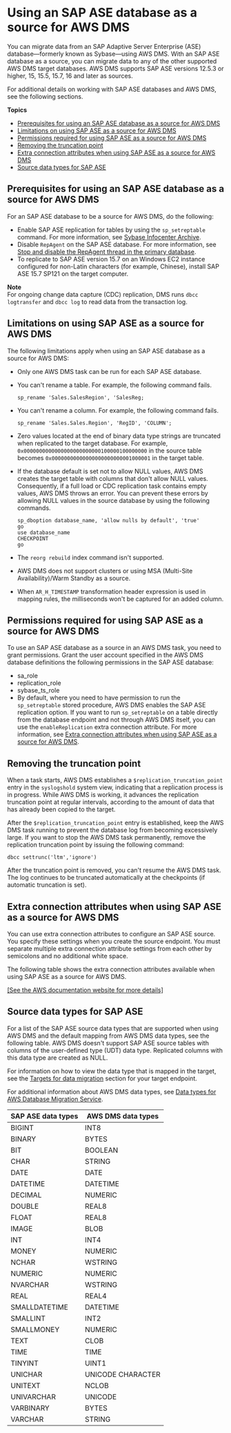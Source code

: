 # Using an SAP ASE database as a source for AWS DMS<a name="CHAP_Source.SAP"></a>

You can migrate data from an SAP Adaptive Server Enterprise \(ASE\) database—formerly known as Sybase—using AWS DMS\. With an SAP ASE database as a source, you can migrate data to any of the other supported AWS DMS target databases\. AWS DMS supports SAP ASE versions 12\.5\.3 or higher, 15, 15\.5, 15\.7, 16 and later as sources\.

For additional details on working with SAP ASE databases and AWS DMS, see the following sections\.

**Topics**
+ [Prerequisites for using an SAP ASE database as a source for AWS DMS](#CHAP_Source.SAP.Prerequisites)
+ [Limitations on using SAP ASE as a source for AWS DMS](#CHAP_Source.SAP.Limitations)
+ [Permissions required for using SAP ASE as a source for AWS DMS](#CHAP_Source.SAP.Security)
+ [Removing the truncation point](#CHAP_Source.SAP.Truncation)
+ [Extra connection attributes when using SAP ASE as a source for AWS DMS](#CHAP_Source.SAP.ConnectionAttrib)
+ [Source data types for SAP ASE](#CHAP_Source.SAP.DataTypes)

## Prerequisites for using an SAP ASE database as a source for AWS DMS<a name="CHAP_Source.SAP.Prerequisites"></a>

For an SAP ASE database to be a source for AWS DMS, do the following:
+ Enable SAP ASE replication for tables by using the `sp_setreptable` command\. For more information, see [Sybase Infocenter Archive]( http://infocenter.sybase.com/help/index.jsp?topic=/com.sybase.dc32410_1501/html/refman/X37830.htm)\. 
+ Disable `RepAgent` on the SAP ASE database\. For more information, see [Stop and disable the RepAgent thread in the primary database](http://infocenter-archive.sybase.com/help/index.jsp?topic=/com.sybase.dc20096_1260/html/mra126ag/mra126ag65.htm)\. 
+ To replicate to SAP ASE version 15\.7 on an Windows EC2 instance configured for non\-Latin characters \(for example, Chinese\), install SAP ASE 15\.7 SP121 on the target computer\.

**Note**  
For ongoing change data capture \(CDC\) replication, DMS runs `dbcc logtransfer` and `dbcc log` to read data from the transaction log\.

## Limitations on using SAP ASE as a source for AWS DMS<a name="CHAP_Source.SAP.Limitations"></a>

The following limitations apply when using an SAP ASE database as a source for AWS DMS:
+ Only one AWS DMS task can be run for each SAP ASE database\.
+ You can't rename a table\. For example, the following command fails\.

  ```
  sp_rename 'Sales.SalesRegion', 'SalesReg;
  ```
+ You can't rename a column\. For example, the following command fails\.

  ```
  sp_rename 'Sales.Sales.Region', 'RegID', 'COLUMN';
  ```
+ Zero values located at the end of binary data type strings are truncated when replicated to the target database\. For example, `0x0000000000000000000000000100000100000000` in the source table becomes `0x00000000000000000000000001000001` in the target table\.
+ If the database default is set not to allow NULL values, AWS DMS creates the target table with columns that don't allow NULL values\. Consequently, if a full load or CDC replication task contains empty values, AWS DMS throws an error\. You can prevent these errors by allowing NULL values in the source database by using the following commands\.

  ```
  sp_dboption database_name, 'allow nulls by default', 'true'
  go
  use database_name
  CHECKPOINT
  go
  ```
+ The `reorg rebuild` index command isn't supported\.
+ AWS DMS does not support clusters or using MSA \(Multi\-Site Availability\)/Warm Standby as a source\.
+ When `AR_H_TIMESTAMP` transformation header expression is used in mapping rules, the milliseconds won't be captured for an added column\.

## Permissions required for using SAP ASE as a source for AWS DMS<a name="CHAP_Source.SAP.Security"></a>

To use an SAP ASE database as a source in an AWS DMS task, you need to grant permissions\. Grant the user account specified in the AWS DMS database definitions the following permissions in the SAP ASE database: 
+ sa\_role
+ replication\_role
+ sybase\_ts\_role
+ By default, where you need to have permission to run the `sp_setreptable` stored procedure, AWS DMS enables the SAP ASE replication option\. If you want to run `sp_setreptable` on a table directly from the database endpoint and not through AWS DMS itself, you can use the `enableReplication` extra connection attribute\. For more information, see [Extra connection attributes when using SAP ASE as a source for AWS DMS](#CHAP_Source.SAP.ConnectionAttrib)\.

## Removing the truncation point<a name="CHAP_Source.SAP.Truncation"></a>

When a task starts, AWS DMS establishes a `$replication_truncation_point` entry in the `syslogshold` system view, indicating that a replication process is in progress\. While AWS DMS is working, it advances the replication truncation point at regular intervals, according to the amount of data that has already been copied to the target\.

After the `$replication_truncation_point` entry is established, keep the AWS DMS task running to prevent the database log from becoming excessively large\. If you want to stop the AWS DMS task permanently, remove the replication truncation point by issuing the following command:

```
dbcc settrunc('ltm','ignore')
```

After the truncation point is removed, you can't resume the AWS DMS task\. The log continues to be truncated automatically at the checkpoints \(if automatic truncation is set\)\.

## Extra connection attributes when using SAP ASE as a source for AWS DMS<a name="CHAP_Source.SAP.ConnectionAttrib"></a>

You can use extra connection attributes to configure an SAP ASE source\. You specify these settings when you create the source endpoint\. You must separate multiple extra connection attribute settings from each other by semicolons and no additional white space\.

The following table shows the extra connection attributes available when using SAP ASE as a source for AWS DMS\.

[\[See the AWS documentation website for more details\]](http://docs.aws.amazon.com/dms/latest/userguide/CHAP_Source.SAP.html)

## Source data types for SAP ASE<a name="CHAP_Source.SAP.DataTypes"></a>

For a list of the SAP ASE source data types that are supported when using AWS DMS and the default mapping from AWS DMS data types, see the following table\. AWS DMS doesn't support SAP ASE source tables with columns of the user\-defined type \(UDT\) data type\. Replicated columns with this data type are created as NULL\. 

For information on how to view the data type that is mapped in the target, see the [Targets for data migration](CHAP_Target.md) section for your target endpoint\.

For additional information about AWS DMS data types, see [Data types for AWS Database Migration Service](CHAP_Reference.DataTypes.md)\.


|  SAP ASE data types  |  AWS DMS data types  | 
| --- | --- | 
| BIGINT | INT8 | 
| BINARY | BYTES | 
| BIT | BOOLEAN | 
| CHAR | STRING | 
| DATE | DATE | 
| DATETIME | DATETIME | 
| DECIMAL | NUMERIC | 
| DOUBLE | REAL8 | 
| FLOAT | REAL8 | 
| IMAGE | BLOB | 
| INT | INT4 | 
| MONEY | NUMERIC | 
| NCHAR | WSTRING | 
| NUMERIC | NUMERIC | 
| NVARCHAR | WSTRING | 
| REAL | REAL4 | 
| SMALLDATETIME | DATETIME | 
| SMALLINT | INT2 | 
| SMALLMONEY | NUMERIC | 
| TEXT | CLOB | 
| TIME | TIME | 
| TINYINT | UINT1 | 
| UNICHAR | UNICODE CHARACTER | 
| UNITEXT | NCLOB | 
| UNIVARCHAR | UNICODE | 
| VARBINARY | BYTES | 
| VARCHAR | STRING | 